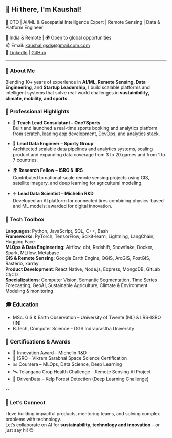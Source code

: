 ## 👋 Hi there, I'm Kaushal! 

🚀 CTO | AI/ML & Geospatial Intelligence Expert | Remote Sensing | Data & Platform Engineer

📍 India & Remote | 🌍 Open to global opportunities  
📫 Email: kaushal.gsds@gmail.com.com  
🔗 [LinkedIn](https://www.linkedin.com/in/kaykaushal/) | [GitHub](https://github.com/kaykaushal)

---

### 🦊 About Me 
Blending 10+ years of experience in **AI/ML, Remote Sensing, Data Engineering**, and **Startup Leadership**, I build scalable platforms and intelligent systems that solve real-world challenges in **sustainibility, climate, mobility, and sports**.

### 🌟 Professional Highlights

- 🧠 **Teach Lead Consulatant – One7Sports**  
  Built and launched a real-time sports booking and analytics platform from scratch, leading app development, DevOps, and analytics stack.

- 🌱 **Lead Data Engineer – Sporty Group**  
  Architected scalable data pipelines and analytics systems, scaling product and expanding data coverage from 3 to 20 games and from 1 to 7 countries.

- 🌍 **Research Fellow – ISRO & IIRS**  
  Contributed to national-scale remote sensing projects using GIS, satellite imagery, and deep learning for agricultural modeling.

- ✈️ **Lead Data Scientist – Michelin R&D**  
  Developed an AI platform for connected tires combining physics-based and ML models; awarded for digital innovation.

### 🧰 Tech Toolbox

**Languages**: Python, JavaScript, SQL, C++, Bash  
**Frameworks**: PyTorch, TensorFlow, Scikit-learn, Lightning, LangChain, Hugging Face  
**MLOps & Data Engineering**: Airflow, dbt, Redshift, Snowflake, Docker, Spark, MLflow, Metabase  
**GIS & Remote Sensing**: Google Earth Engine, QGIS, ArcGIS, PostGIS, Rasterio, xarray  
**Product Development**: React Native, Node.js, Express, MongoDB, GitLab CI/CD  
**Specializations**: Computer Vision, Semantic Segmentation, Time Series Forecasting, GeoAI, Sustainable Agriculture, Climate & Environment Modeling & monitoring

### 🎓 Education

- MSc. GIS & Earth Observation – University of Twente (NL) & IIRS-ISRO (IN)  
- B.Tech, Computer Science – GGS Indraprastha University

### 🏅 Certifications & Awards

- 🌟 Innovation Award – Michelin R&D  
- 📡 ISRO – Vikram Sarabhai Space Science Certification  
- 📊 Coursera – MLOps, Data Science, Deep Learning  
- 🛰️ Telangana Crop Health Challenge – Remote Sensing AI Project  
- 🤖 DrivenData – Kelp Forest Detection (Deep Learning Challenge)

-- 
### 💬 Let’s Connect

I love building impactful products, mentoring teams, and solving complex problems with technology.  
Let’s collaborate on AI for **sustainability, technology and innovation** – or just say hi! 😊


<!--
**kaykaushal/kaykaushal** is a ✨ _special_ ✨ repository because its `README.md` (this file) appears on your GitHub profile.

Here are some ideas to get you started:

- 🔭 I’m currently working on ...
- 🌱 I’m currently learning ...
- 👯 I’m looking to collaborate on ...
- 🤔 I’m looking for help with ...
- 💬 Ask me about ...
- 📫 How to reach me: ...
- 😄 Pronouns: ...
- ⚡ Fun fact: ...
-->
